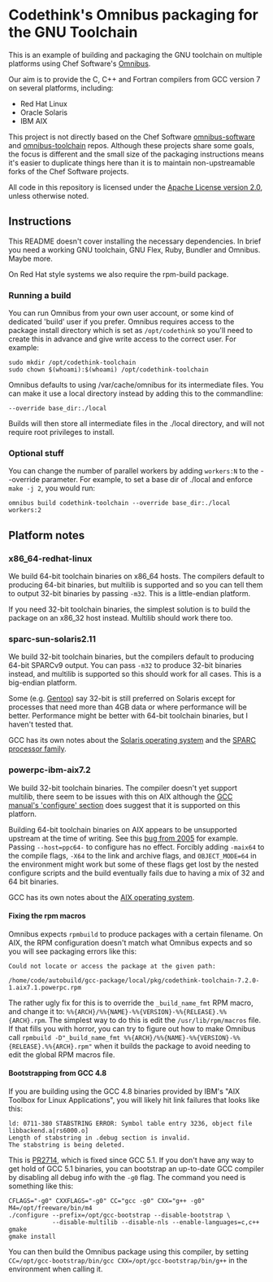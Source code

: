 # Codethink's Omnibus packaging for the GNU Toolchain

This is an example of building and packaging the GNU toolchain on multiple
platforms using Chef Software's [Omnibus](https://github.com/chef/omnibus/).

Our aim is to provide the C, C++ and Fortran compilers from GCC version 7 on
several platforms, including:

  * Red Hat Linux
  * Oracle Solaris
  * IBM AIX

This project is not directly based on the Chef Software
[omnibus-software](https://github.com/chef/omnibus-software)
and [omnibus-toolchain](https://github.com/chef/omnibus-toolchain)
repos. Although these projects share some goals, the focus is different
and the small size of the packaging instructions means it's easier to
duplicate things here than it is to maintain non-upstreamable forks of
the Chef Software projects.

All code in this repository is licensed under the
[Apache License version 2.0](https://www.apache.org/licenses/LICENSE-2.0),
unless otherwise noted.

## Instructions

This README doesn't cover installing the necessary dependencies. In brief
you need a working GNU toolchain, GNU Flex, Ruby, Bundler and Omnibus. Maybe
more.

On Red Hat style systems we also require the rpm-build package.

### Running a build

You can run Omnibus from your own user account, or some kind of dedicated
'build' user if you prefer. Omnibus requires access to the package install
directory which is set as `/opt/codethink` so you'll need to create this
in advance and give write access to the correct user. For example:

    sudo mkdir /opt/codethink-toolchain
    sudo chown $(whoami):$(whoami) /opt/codethink-toolchain

Omnibus defaults to using /var/cache/omnibus for its intermediate files. You
can make it use a local directory instead by adding this to the commandline:

    --override base_dir:./local

Builds will then store all intermediate files in the ./local directory, and
will not require root privileges to install.

### Optional stuff

You can change the number of parallel workers by adding `workers:N` to the
--override parameter. For example, to set a base dir of ./local and enforce
`make -j 2`, you would run:

    omnibus build codethink-toolchain --override base_dir:./local workers:2

## Platform notes

### x86_64-redhat-linux

We build 64-bit toolchain binaries on x86_64 hosts. The compilers default to
producing 64-bit binaries, but multilib is supported and so you can tell them
to output 32-bit binaries by passing `-m32`. This is a little-endian platform.

If you need 32-bit toolchain binaries, the simplest solution is to build the
package on an x86_32 host instead. Multilib should work there too.

### sparc-sun-solaris2.11

We build 32-bit toolchain binaries, but the compilers default to producing
64-bit SPARCv9 output. You can pass `-m32` to produce 32-bit binaries instead,
and multilib is supported so this should work for all cases. This is a
big-endian platform.

Some (e.g. [Gentoo](https://wiki.gentoo.org/wiki/Sparc/Multilib)) say 32-bit is
still preferred on Solaris except for processes that need more than 4GB data or
where performance will be better. Performance might be better with 64-bit
toolchain binaries, but I haven't tested that.

GCC has its own notes about the
[Solaris operating system](https://gcc.gnu.org/install/specific.html#x-x-solaris2)
and the [SPARC processor family](https://gcc.gnu.org/install/specific.html#sparc-x-x).

### powerpc-ibm-aix7.2

We build 32-bit toolchain binaries. The compiler doesn't yet support multilib,
there seem to be issues with this on AIX although the [GCC manual's 'configure'
section](https://gcc.gnu.org/install/configure.html) does suggest that it is
supported on this platforn.

Building 64-bit toolchain binaries on AIX appears to be unsupported upstream
at the time of writing.  See this [bug from
2005](https://gcc.gnu.org/bugzilla/show_bug.cgi?id=25119) for example. Passing
`--host=ppc64-` to configure has no effect. Forcibly adding `-maix64` to the
compile flags, `-X64` to the link and archive flags, and `OBJECT_MODE=64` in
the environment might work but some of these flags get lost by the nested
configure scripts and the build eventually fails due to having a mix of 32
and 64 bit binaries.

GCC has its own notes about the [AIX operating
system](https://gcc.gnu.org/install/specific.html#x-ibm-aix).

#### Fixing the rpm macros

Omnibus expects `rpmbuild` to produce packages with a certain filename. On AIX,
the RPM configuration doesn't match what Omnibus expects and so you will see
packaging errors like this:

    Could not locate or access the package at the given path:

    /home/code/autobuild/gcc-package/local/pkg/codethink-toolchain-7.2.0-1.aix7.1.powerpc.rpm

The rather ugly fix for this is to override the `_build_name_fmt` RPM macro,
and change it to: `%%{ARCH}/%%{NAME}-%%{VERSION}-%%{RELEASE}.%%{ARCH}.rpm`.
The simplest way to do this is edit the `/usr/lib/rpm/macros` file. If that
fills you with horror, you can try to figure out how to make Omnibus call
`rpmbuild -D"_build_name_fmt %%{ARCH}/%%{NAME}-%%{VERSION}-%%{RELEASE}.%%{ARCH}.rpm"`
when it builds the package to avoid needing to edit the global RPM macros file.

#### Bootstrapping from GCC 4.8

If you are building using the GCC 4.8 binaries provided by IBM's "AIX Toolbox for
Linux Applications", you will likely hit link failures that looks like this:

    ld: 0711-380 STABSTRING ERROR: Symbol table entry 3236, object file libbackend.a[rs6000.o]
    Length of stabstring in .debug section is invalid.
    The stabstring is being deleted.

This is [PR2714](https://gcc.gnu.org/bugzilla/show_bug.cgi?id=2714), which is
fixed since GCC 5.1. If you don't have any way to get hold of GCC 5.1 binaries,
you can bootstrap an up-to-date GCC compiler by disabling all debug info with
the `-g0` flag. The command you need is something like this:

    CFLAGS="-g0" CXXFLAGS="-g0" CC="gcc -g0" CXX="g++ -g0"
    M4=/opt/freeware/bin/m4
    ./configure --prefix=/opt/gcc-bootstrap --disable-bootstrap \
                --disable-multilib --disable-nls --enable-languages=c,c++
    gmake
    gmake install

You can then build the Omnibus package using this compiler, by setting
`CC=/opt/gcc-bootstrap/bin/gcc CXX=/opt/gcc-bootstrap/bin/g++` in the environment
when calling it.
